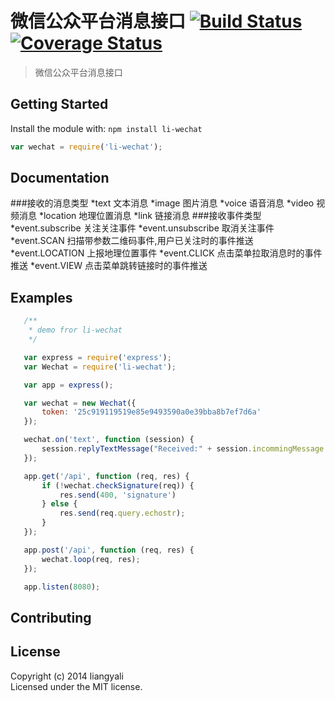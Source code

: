 # 微信公众平台消息接口 [![Build Status](https://travis-ci.org/liangyali/li-wechat.svg?branch=master)](https://travis-ci.org/liangyali/li-wechat) [![Coverage Status](https://img.shields.io/coveralls/liangyali/li-wechat.svg)](https://coveralls.io/r/liangyali/li-wechat)

> 微信公众平台消息接口


## Getting Started

Install the module with: `npm install li-wechat`

```js
var wechat = require('li-wechat');
```

## Documentation

###接收的消息类型
*text       文本消息
*image      图片消息
*voice      语音消息
*video      视频消息
*location   地理位置消息
*link       链接消息
###接收事件类型
*event.subscribe        关注关注事件
*event.unsubscribe      取消关注事件
*event.SCAN             扫描带参数二维码事件,用户已关注时的事件推送
*event.LOCATION         上报地理位置事件
*event.CLICK            点击菜单拉取消息时的事件推送
*event.VIEW             点击菜单跳转链接时的事件推送



## Examples

```js
   /**
    * demo fror li-wechat
    */

   var express = require('express');
   var Wechat = require('li-wechat');

   var app = express();

   var wechat = new Wechat({
       token: '25c919119519e85e9493590a0e39bba8b7ef7d6a'
   });

   wechat.on('text', function (session) {
       session.replyTextMessage("Received:" + session.incommingMessage.Content);
   });

   app.get('/api', function (req, res) {
       if (!wechat.checkSignature(req)) {
           res.send(400, 'signature')
       } else {
           res.send(req.query.echostr);
       }
   });

   app.post('/api', function (req, res) {
       wechat.loop(req, res);
   });

   app.listen(8080);
```


## Contributing



## License

Copyright (c) 2014 liangyali  
Licensed under the MIT license.
